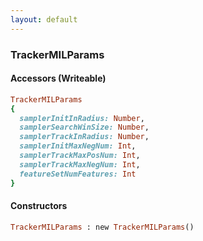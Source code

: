 ```yaml
---
layout: default
---
```


###  TrackerMILParams

####  Accessors (Writeable)
``` ruby
TrackerMILParams
{
  samplerInitInRadius: Number,
  samplerSearchWinSize: Number,
  samplerTrackInRadius: Number,
  samplerInitMaxNegNum: Int,
  samplerTrackMaxPosNum: Int,
  samplerTrackMaxNegNum: Int,
  featureSetNumFeatures: Int
}
```

<a name="constructors"></a>

####  Constructors
``` ruby
TrackerMILParams : new TrackerMILParams()
```